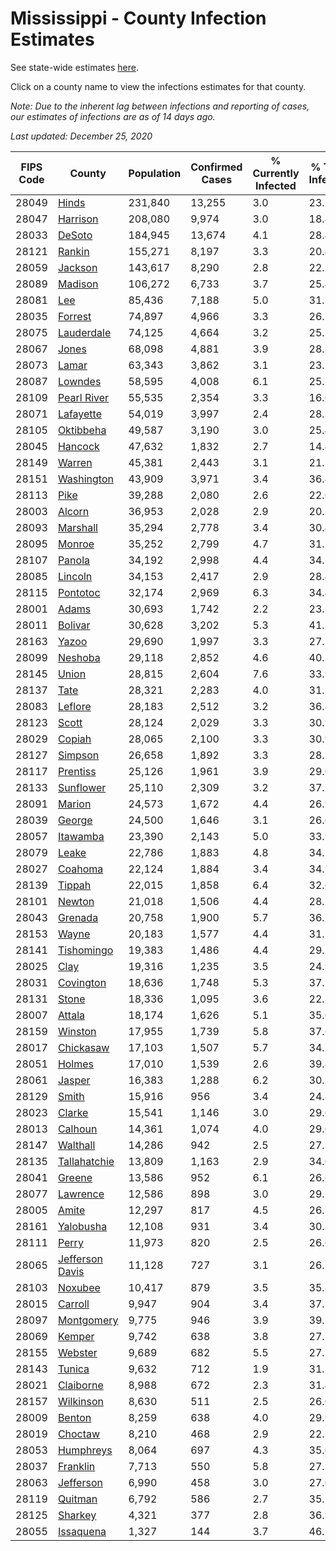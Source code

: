 # Mississippi - County Infection Estimates

See state-wide estimates [here](/infections/us-ms).

Click on a county name to view the infections estimates for that county.

*Note: Due to the inherent lag between infections and reporting of cases, our estimates of infections are as of 14 days ago.*

*Last updated: December 25, 2020*

|   FIPS Code |                             County |   Population |   Confirmed Cases |   % Currently Infected |   % Total Infected |
|-------------|------------------------------------|--------------|-------------------|------------------------|--------------------|
|       28049 |                     [Hinds](hinds) |      231,840 |            13,255 |                    3.0 |               23.2 |
|       28047 |               [Harrison](harrison) |      208,080 |             9,974 |                    3.0 |               18.4 |
|       28033 |                   [DeSoto](desoto) |      184,945 |            13,674 |                    4.1 |               28.4 |
|       28121 |                   [Rankin](rankin) |      155,271 |             8,197 |                    3.3 |               20.4 |
|       28059 |                 [Jackson](jackson) |      143,617 |             8,290 |                    2.8 |               22.5 |
|       28089 |                 [Madison](madison) |      106,272 |             6,733 |                    3.7 |               25.4 |
|       28081 |                         [Lee](lee) |       85,436 |             7,188 |                    5.0 |               31.7 |
|       28035 |                 [Forrest](forrest) |       74,897 |             4,966 |                    3.3 |               26.5 |
|       28075 |           [Lauderdale](lauderdale) |       74,125 |             4,664 |                    3.2 |               25.3 |
|       28067 |                     [Jones](jones) |       68,098 |             4,881 |                    3.9 |               28.3 |
|       28073 |                     [Lamar](lamar) |       63,343 |             3,862 |                    3.1 |               23.7 |
|       28087 |                 [Lowndes](lowndes) |       58,595 |             4,008 |                    6.1 |               25.2 |
|       28109 |         [Pearl River](pearl-river) |       55,535 |             2,354 |                    3.3 |               16.6 |
|       28071 |             [Lafayette](lafayette) |       54,019 |             3,997 |                    2.4 |               28.3 |
|       28105 |             [Oktibbeha](oktibbeha) |       49,587 |             3,190 |                    3.0 |               25.4 |
|       28045 |                 [Hancock](hancock) |       47,632 |             1,832 |                    2.7 |               14.4 |
|       28149 |                   [Warren](warren) |       45,381 |             2,443 |                    3.1 |               21.5 |
|       28151 |           [Washington](washington) |       43,909 |             3,971 |                    3.4 |               36.4 |
|       28113 |                       [Pike](pike) |       39,288 |             2,080 |                    2.6 |               22.0 |
|       28003 |                   [Alcorn](alcorn) |       36,953 |             2,028 |                    2.9 |               20.5 |
|       28093 |               [Marshall](marshall) |       35,294 |             2,778 |                    3.4 |               30.4 |
|       28095 |                   [Monroe](monroe) |       35,252 |             2,799 |                    4.7 |               31.2 |
|       28107 |                   [Panola](panola) |       34,192 |             2,998 |                    4.4 |               34.2 |
|       28085 |                 [Lincoln](lincoln) |       34,153 |             2,417 |                    2.9 |               28.4 |
|       28115 |               [Pontotoc](pontotoc) |       32,174 |             2,969 |                    6.3 |               34.4 |
|       28001 |                     [Adams](adams) |       30,693 |             1,742 |                    2.2 |               23.2 |
|       28011 |                 [Bolivar](bolivar) |       30,628 |             3,202 |                    5.3 |               41.2 |
|       28163 |                     [Yazoo](yazoo) |       29,690 |             1,997 |                    3.3 |               27.5 |
|       28099 |                 [Neshoba](neshoba) |       29,118 |             2,852 |                    4.6 |               40.2 |
|       28145 |                     [Union](union) |       28,815 |             2,604 |                    7.6 |               33.9 |
|       28137 |                       [Tate](tate) |       28,321 |             2,283 |                    4.0 |               31.2 |
|       28083 |                 [Leflore](leflore) |       28,183 |             2,512 |                    3.2 |               36.8 |
|       28123 |                     [Scott](scott) |       28,124 |             2,029 |                    3.3 |               30.9 |
|       28029 |                   [Copiah](copiah) |       28,065 |             2,100 |                    3.3 |               30.9 |
|       28127 |                 [Simpson](simpson) |       26,658 |             1,892 |                    3.3 |               28.5 |
|       28117 |               [Prentiss](prentiss) |       25,126 |             1,961 |                    3.9 |               29.6 |
|       28133 |             [Sunflower](sunflower) |       25,110 |             2,309 |                    3.2 |               37.2 |
|       28091 |                   [Marion](marion) |       24,573 |             1,672 |                    4.4 |               26.9 |
|       28039 |                   [George](george) |       24,500 |             1,646 |                    3.1 |               26.6 |
|       28057 |               [Itawamba](itawamba) |       23,390 |             2,143 |                    5.0 |               33.9 |
|       28079 |                     [Leake](leake) |       22,786 |             1,883 |                    4.8 |               34.1 |
|       28027 |                 [Coahoma](coahoma) |       22,124 |             1,884 |                    3.4 |               34.5 |
|       28139 |                   [Tippah](tippah) |       22,015 |             1,858 |                    6.4 |               32.6 |
|       28101 |                   [Newton](newton) |       21,018 |             1,506 |                    4.4 |               28.5 |
|       28043 |                 [Grenada](grenada) |       20,758 |             1,900 |                    5.7 |               36.7 |
|       28153 |                     [Wayne](wayne) |       20,183 |             1,577 |                    4.4 |               31.2 |
|       28141 |           [Tishomingo](tishomingo) |       19,383 |             1,486 |                    4.4 |               29.2 |
|       28025 |                       [Clay](clay) |       19,316 |             1,235 |                    3.5 |               24.9 |
|       28031 |             [Covington](covington) |       18,636 |             1,748 |                    5.3 |               37.2 |
|       28131 |                     [Stone](stone) |       18,336 |             1,095 |                    3.6 |               22.3 |
|       28007 |                   [Attala](attala) |       18,174 |             1,626 |                    5.1 |               35.6 |
|       28159 |                 [Winston](winston) |       17,955 |             1,739 |                    5.8 |               37.6 |
|       28017 |             [Chickasaw](chickasaw) |       17,103 |             1,507 |                    5.7 |               34.7 |
|       28051 |                   [Holmes](holmes) |       17,010 |             1,539 |                    2.6 |               39.8 |
|       28061 |                   [Jasper](jasper) |       16,383 |             1,288 |                    6.2 |               30.1 |
|       28129 |                     [Smith](smith) |       15,916 |               956 |                    3.4 |               24.8 |
|       28023 |                   [Clarke](clarke) |       15,541 |             1,146 |                    3.0 |               29.6 |
|       28013 |                 [Calhoun](calhoun) |       14,361 |             1,074 |                    4.0 |               29.0 |
|       28147 |               [Walthall](walthall) |       14,286 |               942 |                    2.5 |               27.3 |
|       28135 |       [Tallahatchie](tallahatchie) |       13,809 |             1,163 |                    2.9 |               34.0 |
|       28041 |                   [Greene](greene) |       13,586 |               952 |                    6.1 |               26.6 |
|       28077 |               [Lawrence](lawrence) |       12,586 |               898 |                    3.0 |               29.1 |
|       28005 |                     [Amite](amite) |       12,297 |               817 |                    4.5 |               26.1 |
|       28161 |             [Yalobusha](yalobusha) |       12,108 |               931 |                    3.4 |               30.3 |
|       28111 |                     [Perry](perry) |       11,973 |               820 |                    2.5 |               26.6 |
|       28065 | [Jefferson Davis](jefferson-davis) |       11,128 |               727 |                    3.1 |               26.1 |
|       28103 |                 [Noxubee](noxubee) |       10,417 |               879 |                    3.5 |               35.8 |
|       28015 |                 [Carroll](carroll) |        9,947 |               904 |                    3.4 |               37.1 |
|       28097 |           [Montgomery](montgomery) |        9,775 |               946 |                    3.9 |               39.5 |
|       28069 |                   [Kemper](kemper) |        9,742 |               638 |                    3.8 |               27.1 |
|       28155 |                 [Webster](webster) |        9,689 |               682 |                    5.5 |               27.7 |
|       28143 |                   [Tunica](tunica) |        9,632 |               712 |                    1.9 |               31.5 |
|       28021 |             [Claiborne](claiborne) |        8,988 |               672 |                    2.3 |               31.4 |
|       28157 |             [Wilkinson](wilkinson) |        8,630 |               511 |                    2.5 |               26.0 |
|       28009 |                   [Benton](benton) |        8,259 |               638 |                    4.0 |               29.9 |
|       28019 |                 [Choctaw](choctaw) |        8,210 |               468 |                    2.9 |               22.1 |
|       28053 |             [Humphreys](humphreys) |        8,064 |               697 |                    4.3 |               35.0 |
|       28037 |               [Franklin](franklin) |        7,713 |               550 |                    5.8 |               27.1 |
|       28063 |             [Jefferson](jefferson) |        6,990 |               458 |                    3.0 |               27.0 |
|       28119 |                 [Quitman](quitman) |        6,792 |               586 |                    2.7 |               35.2 |
|       28125 |                 [Sharkey](sharkey) |        4,321 |               377 |                    2.8 |               36.9 |
|       28055 |             [Issaquena](issaquena) |        1,327 |               144 |                    3.7 |               46.1 |